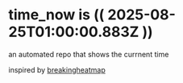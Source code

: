 # time_now is (( 2025-08-25T01:00:00.883Z ))

an automated repo that shows the currnent time

inspired by [breakingheatmap](https://github.com/breakingheatmap/breakingheatmap)